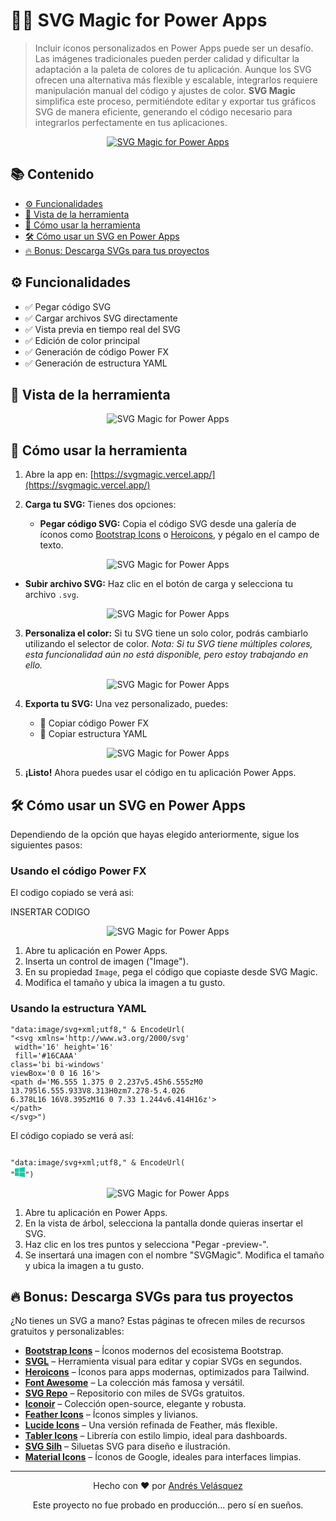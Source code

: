# 🧙‍♂️ SVG Magic for Power Apps

> Incluir íconos personalizados en Power Apps puede ser un desafío. Las imágenes tradicionales pueden perder calidad y dificultar la adaptación a la paleta de colores de tu aplicación. Aunque los SVG ofrecen una alternativa más flexible y escalable, integrarlos requiere manipulación manual del código y ajustes de color. **SVG Magic** simplifica este proceso, permitiéndote editar y exportar tus gráficos SVG de manera eficiente, generando el código necesario para integrarlos perfectamente en tus aplicaciones.

<div align="center">
  <a href="https://svgmagic.vercel.app" target="_blank">
    <img src="assets/SVGMagicIconCut.png" style="max-width: 100%; height: auto;" alt="SVG Magic for Power Apps" />  
  </a>
</div>

## 📚 Contenido

- [⚙️ Funcionalidades](#️-funcionalidades)
- [📸 Vista de la herramienta](#-vista-de-la-herramienta)
- [🚀 Cómo usar la herramienta](#-cómo-usar-la-herramienta)
- [🛠️ Cómo usar un SVG en Power Apps](#️-cómo-usar-un-svg-en-power-apps)
- [🔥 Bonus: Descarga SVGs para tus proyectos](#-bonus-descarga-svgs-para-tus-proyectos)

## ⚙️ Funcionalidades

- ✅ Pegar código SVG
- ✅ Cargar archivos SVG directamente
- ✅ Vista previa en tiempo real del SVG
- ✅ Edición de color principal
- ✅ Generación de código Power FX
- ✅ Generación de estructura YAML

## 📸 Vista de la herramienta

<div align="center">
    <img src="assets/SVGMagicScreen.gif" style="max-width: 100%; height: auto;" alt="SVG Magic for Power Apps" />  
</div>

## 🚀 Cómo usar la herramienta

1. Abre la app en: [https://svgmagic.vercel.app/](https://svgmagic.vercel.app/)

2. **Carga tu SVG:** Tienes dos opciones:

   - **Pegar código SVG:** Copia el código SVG desde una galería de íconos como 
     [Bootstrap Icons](https://icons.getbootstrap.com/) o 
     [Heroicons](https://heroicons.com/), y pégalo en el campo de texto.

<div align="center">
  <img src="assets/CopyCode.gif" style="max-width: 100%; height: auto;" alt="SVG Magic for Power Apps" />
</div>

   - **Subir archivo SVG:** Haz clic en el botón de carga y selecciona tu archivo `.svg`.

<div align="center">
  <img src="assets/FileCode.png" style="max-width: 100%; height: auto;" alt="SVG Magic for Power Apps" />
</div>

3. **Personaliza el color:** Si tu SVG tiene un solo color, podrás cambiarlo utilizando el selector de color. 
   *Nota: Si tu SVG tiene múltiples colores, esta funcionalidad aún no está disponible, pero estoy trabajando en ello.*

<div align="center">
  <img src="assets/selectColor.gif" style="max-width: 100%; height: auto;" alt="SVG Magic for Power Apps" />
</div>

4. **Exporta tu SVG:** Una vez personalizado, puedes:

   - 💾 Copiar código Power FX
   - 💾 Copiar estructura YAML

<div align="center">
  <img src="assets/CopySave.gif" style="max-width: 100%; height: auto;" alt="SVG Magic for Power Apps" />
</div>

5. **¡Listo!** Ahora puedes usar el código en tu aplicación Power Apps.

## 🛠️ Cómo usar un SVG en Power Apps

Dependiendo de la opción que hayas elegido anteriormente, sigue los siguientes pasos:

### Usando el código Power FX

El codigo copiado se verá asi:

INSERTAR CODIGO

<div align="center">
    <img src="assets/SVGMagicScreen.gif" style="max-width: 100%; height: auto;" alt="SVG Magic for Power Apps" />  
</div>

1. Abre tu aplicación en Power Apps.
2. Inserta un control de imagen ("Image").
3. En su propiedad `Image`, pega el código que copiaste desde SVG Magic.
4. Modifica el tamaño y ubica la imagen a tu gusto.

### Usando la estructura YAML

```
"data:image/svg+xml;utf8," & EncodeUrl(
"<svg xmlns='http://www.w3.org/2000/svg'
 width='16' height='16' 
 fill='#16CAAA' 
class='bi bi-windows' 
viewBox='0 0 16 16'>   
<path d='M6.555 1.375 0 2.237v5.45h6.555zM0 
13.795l6.555.933V8.313H0zm7.278-5.4.026 
6.378L16 16V8.395zM16 0 7.33 1.244v6.414H16z'>
</path> 
</svg>")

```

<p>El código copiado se verá así:</p>

<pre><code>
"data:image/svg+xml;utf8," & EncodeUrl(
"<svg xmlns='http://www.w3.org/2000/svg'
 width='16' height='16' 
 fill='#16CAAA' 
class='bi bi-windows' 
viewBox='0 0 16 16'>   
<path d='M6.555 1.375 0 2.237v5.45h6.555zM0 
13.795l6.555.933V8.313H0zm7.278-5.4.026 
6.378L16 16V8.395zM16 0 7.33 1.244v6.414H16z'>
</path> 
</svg>")
</code></pre>



<p align="center">
  <img src="assets/SVGMagicIconCut.png" style="max-width: 100%; height: auto;" alt="SVG Magic for Power Apps" />
</p>


1. Abre tu aplicación en Power Apps.
2. En la vista de árbol, selecciona la pantalla donde quieras insertar el SVG.
3. Haz clic en los tres puntos y selecciona "Pegar -preview-".
4. Se insertará una imagen con el nombre "SVGMagic". Modifica el tamaño y ubica la imagen a tu gusto.

## 🔥 Bonus: Descarga SVGs para tus proyectos

¿No tienes un SVG a mano? Estas páginas te ofrecen miles de recursos gratuitos y personalizables:

- [**Bootstrap Icons**](https://icons.getbootstrap.com/) – Íconos modernos del ecosistema Bootstrap.
- [**SVGL**](https://svgl.app/) – Herramienta visual para editar y copiar SVGs en segundos.
- [**Heroicons**](https://heroicons.com/) – Íconos para apps modernas, optimizados para Tailwind.
- [**Font Awesome**](https://fontawesome.com/icons) – La colección más famosa y versátil.
- [**SVG Repo**](https://www.svgrepo.com/) – Repositorio con miles de SVGs gratuitos.
- [**Iconoir**](https://iconoir.com/) – Colección open-source, elegante y robusta.
- [**Feather Icons**](https://feathericons.com/) – Íconos simples y livianos.
- [**Lucide Icons**](https://lucide.dev/) – Una versión refinada de Feather, más flexible.
- [**Tabler Icons**](https://tabler.io/icons) – Librería con estilo limpio, ideal para dashboards.
- [**SVG Silh**](https://www.svgsilh.com/) – Siluetas SVG para diseño e ilustración.
- [**Material Icons**](https://fonts.google.com/icons) – Íconos de Google, ideales para interfaces limpias.

---

<div align="center">
  <p>Hecho con ❤️ por <a href="https://github.com/sirbate">Andrés Velásquez</a></p>
  <p>Este proyecto no fue probado en producción... pero sí en sueños.</p>
</div>
